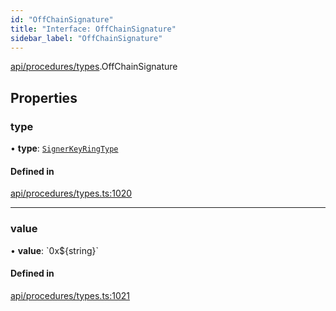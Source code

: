 ```yaml
---
id: "OffChainSignature"
title: "Interface: OffChainSignature"
sidebar_label: "OffChainSignature"
---
```


[api/procedures/types](../../../../../modules/API/Procedures/Types/Types.md).OffChainSignature

## Properties

### type

• **type**: [`SignerKeyRingType`](../../../../../enums/API/Procedures/Types/SignerKeyRingType/SignerKeyRingType.md)

#### Defined in

[api/procedures/types.ts:1020](https://github.com/PolymeshAssociation/polymesh-sdk/blob/3cc570ade/src/api/procedures/types.ts#L1020)

___

### value

• **value**: \`0x$\{string}\`

#### Defined in

[api/procedures/types.ts:1021](https://github.com/PolymeshAssociation/polymesh-sdk/blob/3cc570ade/src/api/procedures/types.ts#L1021)

